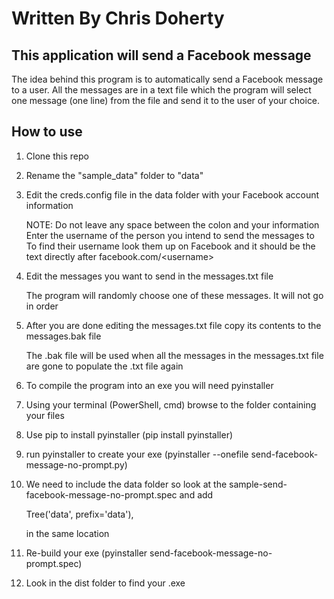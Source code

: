# Written By Chris Doherty

## This application will send a Facebook message

The idea behind this program is to automatically send a Facebook message to a user. All the messages are in a text file which the program will select one message (one line) from the file and send it to the user of your choice.

## How to use
1. Clone this repo
2. Rename the "sample_data" folder to "data"
3. Edit the creds.config file in the data folder with your Facebook account information

   NOTE: Do not leave any space between the colon and your information
  Enter the username of the person you intend to send the messages to 
  To find their username look them up on Facebook and it should be the text directly after facebook.com/\<username>

4. Edit the messages you want to send in the messages.txt file 

   The program will randomly choose one of these messages. It will not go in order

5. After you are done editing the messages.txt file copy its contents to the messages.bak file

   The .bak file will be used when all the messages in the messages.txt file are gone to populate the .txt file again

6. To compile the program into an exe you will need pyinstaller
7. Using your terminal (PowerShell, cmd) browse to the folder containing your files
8. Use pip to install pyinstaller (pip install pyinstaller)
9. run pyinstaller to create your exe (pyinstaller --onefile send-facebook-message-no-prompt.py)
10. We need to include the data folder so look at the sample-send-facebook-message-no-prompt.spec and add  
    
    Tree('data', prefix='data'),

    in the same location
11. Re-build your exe (pyinstaller send-facebook-message-no-prompt.spec)
12. Look in the dist folder to find your .exe